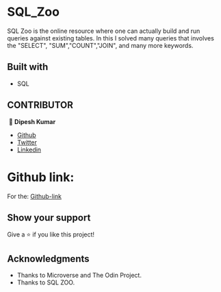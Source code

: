 # SQL_Zoo

SQL Zoo is the online resource where one can actually build and run queries against existing tables. In this I solved many queries that involves the "SELECT", "SUM","COUNT","JOIN", and many more keywords.


## Built with

- SQL

## CONTRIBUTOR

​
👤 **Dipesh Kumar**

- [Github](https://github.com/Dipeshtwis)
- [Twitter](https://twitter.com/97deepeshkumar)
- [Linkedin](https://www.linkedin.com/in/dipesh-kumar-b6ab88134/)



# Github link:

For the: [Github-link](https://github.com/Dipeshtwis/SQL_Zoo)


## Show your support

Give a ⭐️ if you like this project!

## Acknowledgments

- Thanks to Microverse and The Odin Project.
- Thanks to SQL ZOO.
